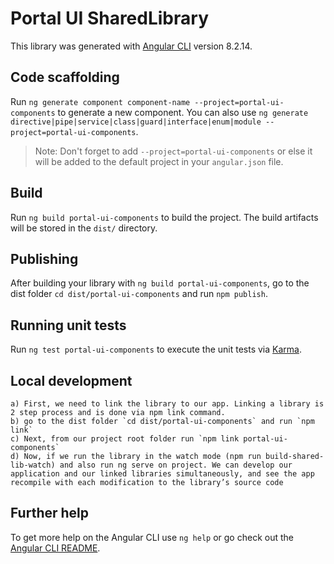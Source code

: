 # Portal UI SharedLibrary

This library was generated with [Angular CLI](https://github.com/angular/angular-cli) version 8.2.14.

## Code scaffolding

Run `ng generate component component-name --project=portal-ui-components` to generate a new component. You can also use `ng generate directive|pipe|service|class|guard|interface|enum|module --project=portal-ui-components`.
> Note: Don't forget to add `--project=portal-ui-components` or else it will be added to the default project in your `angular.json` file. 

## Build

Run `ng build portal-ui-components` to build the project. The build artifacts will be stored in the `dist/` directory.

## Publishing

After building your library with `ng build portal-ui-components`, go to the dist folder `cd dist/portal-ui-components` and run `npm publish`.

## Running unit tests

Run `ng test portal-ui-components` to execute the unit tests via [Karma](https://karma-runner.github.io).

## Local development
    a) First, we need to link the library to our app. Linking a library is 2 step process and is done via npm link command. 
    b) go to the dist folder `cd dist/portal-ui-components` and run `npm link`
    c) Next, from our project root folder run `npm link portal-ui-components`
    d) Now, if we run the library in the watch mode (npm run build-shared-lib-watch) and also run ng serve on project. We can develop our application and our linked libraries simultaneously, and see the app recompile with each modification to the library’s source code

## Further help

To get more help on the Angular CLI use `ng help` or go check out the [Angular CLI README](https://github.com/angular/angular-cli/blob/master/README.md).
